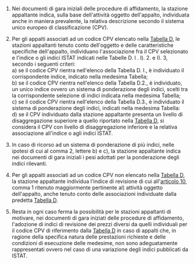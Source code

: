 1. Nei documenti di gara iniziali delle procedure di affidamento, la stazione appaltante indica, sulla base dell'attività oggetto dell'appalto, individuata anche in maniera prevalente, la relativa descrizione secondo il sistema unico europeo di classificazione (CPV).

2. Per gli appalti associati ad un codice CPV elencato nella [Tabella D](/index.html?article=allegato-2.2-bis-tabD&version=2), le stazioni appaltanti tenuto conto dell'oggetto e delle caratteristiche specifiche dell'appalto, individuano l'associazione fra il CPV selezionato e l'indice o gli indici ISTAT indicati nelle Tabelle D. l . l). 2. e I). 3, secondo i seguenti criteri:<br>a) se il codice CPV rientra nell'elenco della Tabella D. l., è individuato il corrispondente indice, indicato nella medesima Tabella;<br>b) se il codice CPV rientra nell'elenco della Tabella D.2., è individuato, un unico indice ovvero un sistema di ponderazione degli indici, scelti tra la corrispondente selezione di indici indicata nella medesima Tabella;<br>c) se il codice CPV rientra nell'elenco della Tabella D.3., è individuato il sistema di ponderazione degli indici, indicati nella medesima Tabella:<br>d) se il CPV individuato dalla stazione appaltante presenta un livello di disaggregazione superiore a quello riportato nella [Tabella D](/index.html?article=allegato-2.2-bis-tabD&version=2), si considera il CPV con livello di disaggregazione inferiore e la relativa associazione all'indice o agli indici ISTAT.

3. In caso di ricorso ad un sistema di ponderazione di più indici, nelle ipotesi di cui al comma 2, lettere b) e c), la stazione appaltante indica nei documenti di gara iniziali i pesi adottati per la ponderazione degli indici rilevanti.

4. Per gli appalti associati ad un codice CPV non elencato nella [Tabella D](/index.html?article=allegato-2.2-bis-tabD&version=2), la stazione appaltante individua l'indice di revisione di cui all'[articolo 10](/index.html?article=allegato-2.2-bis-articolo-10&version=2), comma 1 ritenuto maggiormente pertinente al) attività oggetto dell'appalto, anche tenuto conto delle associazioni individuate dalla predetta [Tabella D](/index.html?article=allegato-2.2-bis-tabD&version=2).

5. Resta in ogni caso ferma la possibilità per le stazioni appaltanti di motivare, nei documenti di gara iniziati delle procedure di affidamento, l'adozione di indici di revisione dei prezzi diversi da quelli individuali per il codice CPV di riferimento dalla [Tabella D](/index.html?article=allegato-2.2-bis-tabD&version=2) in caso di appalti che, in ragione della specifica natura delle prestazioni richieste e delle condizioni di esecuzione delle medesime, non sono adeguatamente rappresentati ovvero nel caso di una variazione degli indici pubblicati da ISTAT.
